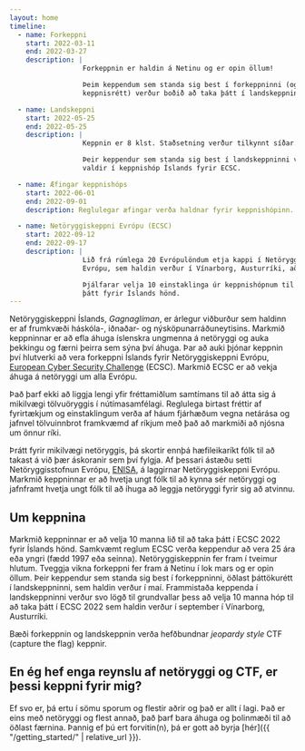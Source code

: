 ```yaml
---
layout: home
timeline:
  - name: Forkeppni
    start: 2022-03-11
    end: 2022-03-27
    description: |
                  Forkeppnin er haldin á Netinu og er opin öllum!

                  Þeim keppendum sem standa sig best í forkeppninni (og hafa
                  keppnisrétt) verður boðið að taka þátt í landskeppninni.

  - name: Landskeppni
    start: 2022-05-25
    end: 2022-05-25
    description: |
                  Keppnin er 8 klst. Staðsetning verður tilkynnt síðar.

                  Þeir keppendur sem standa sig best í landskeppninni verða
                  valdir í keppnishóp Íslands fyrir ECSC.

  - name: Æfingar keppnishóps
    start: 2022-06-01
    end: 2022-09-01
    description: Reglulegar æfingar verða haldnar fyrir keppnishópinn.

  - name: Netöryggiskeppni Evrópu (ECSC)
    start: 2022-09-12
    end: 2022-09-17
    description: |
                  Lið frá rúmlega 20 Evrópulöndum etja kappi í Netöryggiskeppni
                  Evrópu, sem haldin verður í Vínarborg, Austurríki, að þessu sinni.

                  Þjálfarar velja 10 einstaklinga úr keppnishópnum til að taka
                  þátt fyrir Íslands hönd.
---
```


Netöryggiskeppni Íslands, *Gagnaglíman*, er árlegur viðburður sem haldinn er af frumkvæði
háskóla-, iðnaðar- og nýsköpunarráðuneytisins. Markmið keppninnar er að efla áhuga
íslenskra ungmenna á netöryggi og auka þekkingu og færni þeirra sem sýna því
áhuga. Þar að auki þjónar keppnin því hlutverki að vera forkeppni Íslands fyrir
Netöryggiskeppni Evrópu, [European Cyber Security
Challenge](https://europeancybersecuritychallenge.eu) (ECSC). Markmið ECSC er
að vekja áhuga á netöryggi um alla Evrópu.

Það þarf ekki að liggja lengi yfir fréttamiðlum samtímans til að átta sig
á mikilvægi tölvuöryggis í nútímasamfélagi. Reglulega birtast fréttir af
fyrirtækjum og einstaklingum verða af háum fjárhæðum vegna netárása og jafnvel
tölvuinnbrot framkvæmd af ríkjum með það að markmiði að njósna um önnur ríki.

Þrátt fyrir mikilvægi netöryggis, þá skortir ennþá hæfileikaríkt fólk
til að takast á við þær áskoranir sem því fylgja. Af þessari ástæðu setti
Netöryggisstofnun Evrópu, [ENISA](https://www.enisa.europa.eu/), á
laggirnar Netöryggiskeppni Evrópu. Markmið keppninnar er að hvetja ungt fólk
til að kynna sér netöryggi og jafnframt hvetja ungt fólk til að íhuga að
leggja netöryggi fyrir sig að atvinnu.

Um keppnina
-----------

Markmið keppninnar er að velja 10 manna lið til að taka þátt í ECSC 2022 fyrir
Íslands hönd. Samkvæmt reglum ECSC verða keppendur að vera 25 ára eða yngri
(fædd 1997 eða seinna). Netöryggiskeppnin fer fram í tveimur
hlutum. Tveggja vikna forkeppni fer fram á Netinu í lok mars og er opin
öllum. Þeir keppendur sem standa sig best í forkeppninni, öðlast þáttökurétt
í landskeppninni, sem haldin verður í maí. Frammistaða keppenda
í landskeppninni verður svo lögð til grundvallar þess að velja 10 manna hóp til
að taka þátt í ECSC 2022 sem haldin verður í september í Vínarborg, Austurríki.

Bæði forkeppnin og landskeppnin verða hefðbundnar *jeopardy style* CTF
(capture the flag) keppnir.

En ég hef enga reynslu af netöryggi og CTF, er þessi keppni fyrir mig?
----------------------------------------------------------------------

Ef svo er, þá ertu í sömu sporum og flestir aðrir og það er allt í lagi. Það er
eins með netöryggi og flest annað, það þarf bara áhuga og þolinmæði til að
öðlast færnina. Þannig ef þú ert forvitin(n), þá er gott að byrja
[hér]({{ "/getting_started/" | relative_url }}).




